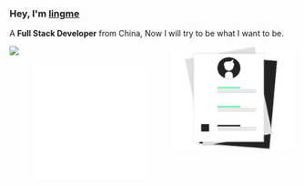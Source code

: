 ### Hey, I'm [lingme](https://lingmin.me/)

A <b>Full Stack Developer</b> from China, Now I will try to be what I want to be.

<img id="test_img" align="right" width="220" height="182" src="https://github.com/lingme/Picture_Bucket/raw/master/3D_Test/method-draw-image.svg" />

![](https://github-readme-stats.vercel.app/api?username=lingme&show_icons=true&icon_color=000000&text_color=000000&bg_color=ffffff&hide_title=false&title_color=000000&hide_border=true)


<div align="center">
	<a href="https://github.com/lingme/lingme/master/style.svg">
		<img src="style.svg" width="200" height="200">
	</a>
</div>

<style>
	#user-content-test_img{
		visibility: hidden
	}
</style>
